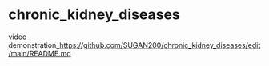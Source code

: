 # chronic_kidney_diseases
video demonstration_https://github.com/SUGAN200/chronic_kidney_diseases/edit/main/README.md
